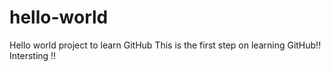 # hello-world
Hello world project to learn GitHub
This is the first step on learning GitHub!! Intersting !!

